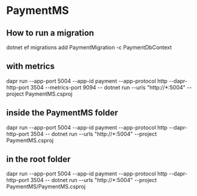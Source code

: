 ﻿# PaymentMS

## How to run a migration
dotnet ef migrations add PaymentMigration -c PaymentDbContext

## with metrics
dapr run --app-port 5004 --app-id payment --app-protocol http --dapr-http-port 3504 --metrics-port 9094 -- dotnet run --urls "http://*:5004" --project PaymentMS.csproj

## inside the PaymentMS folder
dapr run --app-port 5004 --app-id payment --app-protocol http --dapr-http-port 3504 -- dotnet run --urls "http://*:5004" --project PaymentMS.csproj

## in the root folder
dapr run --app-port 5004 --app-id payment --app-protocol http --dapr-http-port 3504 -- dotnet run --urls "http://*:5004" --project PaymentMS/PaymentMS.csproj

